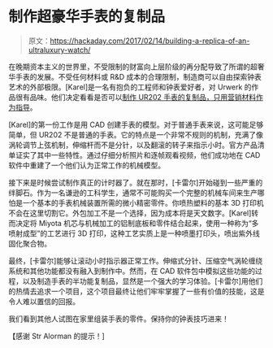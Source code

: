 # 制作超豪华手表的复制品

> 原文：<https://hackaday.com/2017/02/14/building-a-replica-of-an-ultraluxury-watch/>

在晚期资本主义的世界里，不受限制的财富向上层阶级的再分配导致了所谓的超奢华手表的发展。不受任何材料或 R&D 成本的合理限制，制造商可以自由探索钟表艺术的外部极限。[Karel]是一名有抱负的工程师和钟表爱好者，对 Urwerk 的作品很有品味。他们决定看看是否可以[制作 UR202 手表的复制品，只用营销材料作为指导](http://www.ablogtowatch.com/one-guy-made-shockingly-good-urwerk-ur-202-watch-homage/)。

[Karel]的第一份工作是用 CAD 创建手表的模型。对于普通手表来说，这可能足够简单，但 UR202 不是普通的手表。它的特点是一个非常不规则的机制，充满了像涡轮调节上弦机制，伸缩杆而不是分针，以及翻滚的转子来指示小时。官方产品清单证实了其中一些特性。通过仔细分析照片和逐帧观看视频，他们成功地在 CAD 软件中重建了一个他们认为正常工作的机械模型。

接下来是时候尝试制作真正的计时器了。就在那时，[卡雷尔]开始碰到一些严重的绊脚石。作为一名谦逊的工科学生，通常不可能购买一个完整的机械车间来生产哪怕是一个基本的手表机械装置所需的微小精密零件。你喷热塑料的基本 3D 打印机不会在这里切割它。外包加工不是一个选择，因为成本将是天文数字。[Karel]转而决定将 Miyota 机芯与机械加工的铝制底板和零件结合起来，使用一种称为“多喷射成型”的工艺进行 3D 打印，这种工艺实质上是一种喷墨打印头，喷出紫外线固化聚合物。

最终，[卡雷尔]能够让滚动小时指示器正常工作。伸缩式分针、压缩空气涡轮缠绕系统和其他功能都没有融入到制作中。然而，在 CAD 软件包中模拟这些功能的过程，以及制造手表的半功能复制品，显然是一个强大的学习体验。[卡雷尔]用他们的热情去追求一个项目，这个项目最终让他们牢牢掌握了一些有价值的技能，这是令人难以置信的回报。

我们看到其他人试图在家里组装手表的零件。保持你的钟表技巧进来！

【感谢 Str Alorman 的提示！]